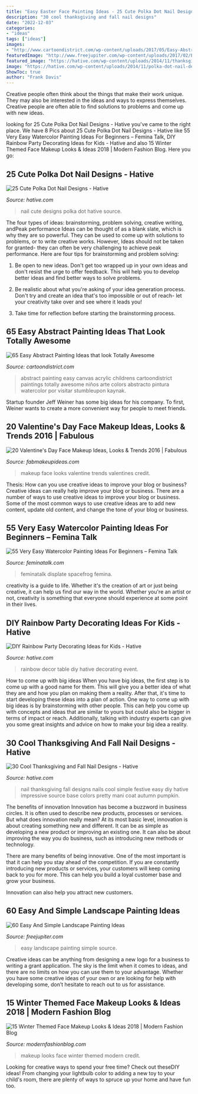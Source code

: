 ```yaml
---
title: "Easy Easter Face Painting Ideas - 25 Cute Polka Dot Nail Designs"
description: "30 cool thanksgiving and fall nail designs"
date: "2022-12-03"
categories:
- "ideas"
tags: ["ideas"]
images:
- "http://www.cartoondistrict.com/wp-content/uploads/2017/05/Easy-Abstract-Painting-Ideas38.jpg"
featuredImage: "http://www.freejupiter.com/wp-content/uploads/2017/02/Easy-And-Simple-Landscape-Painting-Ideas-2.jpg"
featured_image: "https://hative.com/wp-content/uploads/2014/11/thanksgiving-nail-designs/15-thanksgiving-and-fall-nail-designs.jpg"
image: "https://hative.com/wp-content/uploads/2014/11/polka-dot-nail-designs/10-cute-polka-dot-nail-designs.jpg"
ShowToc: true
author: "Frank Davis"
---
```



Creative people often think about the things that make their work unique. They may also be interested in the ideas and ways to express themselves. Creative people are often able to find solutions to problems and come up with new ideas.

	

		
looking for 25 Cute Polka Dot Nail Designs - Hative you've came to the right place. We have 8 Pics about 25 Cute Polka Dot Nail Designs - Hative like 55 Very Easy Watercolor Painting Ideas For Beginners – Femina Talk, DIY Rainbow Party Decorating Ideas for Kids - Hative and also 15 Winter Themed Face Makeup Looks &amp; Ideas 2018 | Modern Fashion Blog. Here you go:
		
    
## 25 Cute Polka Dot Nail Designs - Hative

<img loading=lazy src="https://hative.com/wp-content/uploads/2014/11/polka-dot-nail-designs/10-cute-polka-dot-nail-designs.jpg" onerror="this.onerror=null;this.src='https://tse1.mm.bing.net/th?id=OIP.rUm0_XwE6LuNvn4OnaBMLQHaK3&amp;pid=15.1';" alt="25 Cute Polka Dot Nail Designs - Hative">

_Source: hative.com_

>nail cute designs polka dot hative source. 

	

The four types of ideas: brainstorming, problem solving, creative writing, andPeak performance
Ideas can be thought of as a blank slate, which is why they are so powerful. They can be used to come up with solutions to problems, or to write creative works. However, Ideas should not be taken for granted- they can often be very challenging to achieve peak performance. Here are four tips for brainstorming and problem solving:
1. Be open to new ideas. Don't get too wrapped up in your own ideas and don't resist the urge to offer feedback. This will help you to develop better ideas and find better ways to solve problems.

2. Be realistic about what you're asking of your idea generation process. Don't try and create an idea that's too impossible or out of reach- let your creativity take over and see where it leads you!

3. Take time for reflection before starting the brainstorming process.

    
## 65 Easy Abstract Painting Ideas That Look Totally Awesome

<img loading=lazy src="http://www.cartoondistrict.com/wp-content/uploads/2017/05/Easy-Abstract-Painting-Ideas38.jpg" onerror="this.onerror=null;this.src='https://tse2.mm.bing.net/th?id=OIP.AmDiRGj8hnql4rEJg7ZJ5wHaIl&amp;pid=15.1';" alt="65 Easy Abstract Painting Ideas that look Totally Awesome">

_Source: cartoondistrict.com_

>abstract painting easy canvas acrylic childrens cartoondistrict paintings totally awesome niños arte colors abstracto pintura watercolor por visitar stumbleupon kaynak. 

	

Startup founder Jeff Weiner has some big ideas for his company. To first, Weiner wants to create a more convenient way for people to meet friends.

    
## 20 Valentine&#039;s Day Face Makeup Ideas, Looks &amp; Trends 2016 | Fabulous

<img loading=lazy src="http://fabmakeupideas.com/wp-content/uploads/2016/01/20-Valentines-Day-Face-Makeup-Ideas-Looks-Trends-2016-18.jpg" onerror="this.onerror=null;this.src='https://tse2.mm.bing.net/th?id=OIP.JJHg2Lbt372kbhJQJeu1SAHaKG&amp;pid=15.1';" alt="20 Valentine&#039;s Day Face Makeup Ideas, Looks &amp; Trends 2016 | Fabulous">

_Source: fabmakeupideas.com_

>makeup face looks valentine trends valentines credit. 

	

Thesis: How can you use creative ideas to improve your blog or business?
Creative ideas can really help improve your blog or business. There are a number of ways to use creative ideas to improve your blog or business. Some of the most common ways to use creative ideas are to add new content, update old content, and change the tone of your blog or business.

    
## 55 Very Easy Watercolor Painting Ideas For Beginners – Femina Talk

<img loading=lazy src="https://www.feminatalk.com/wp-content/uploads/2018/08/Very-Easy-Watercolor-Painting-Ideas-for-beginners00014.jpg" onerror="this.onerror=null;this.src='https://tse3.mm.bing.net/th?id=OIP.YGQouffOcLBMAzq4ctaSpwHaKZ&amp;pid=15.1';" alt="55 Very Easy Watercolor Painting Ideas For Beginners – Femina Talk">

_Source: feminatalk.com_

>feminatalk displate spacefrog femina. 

	

creativity is a guide to life. Whether it's the creation of art or just being creative, it can help us find our way in the world. Whether you're an artist or not, creativity is something that everyone should experience at some point in their lives.

    
## DIY Rainbow Party Decorating Ideas For Kids - Hative

<img loading=lazy src="https://hative.com/wp-content/uploads/2014/11/diy-rainbow-party-decorating-ideas/5-rainbow-table-decor.jpg" onerror="this.onerror=null;this.src='https://tse1.mm.bing.net/th?id=OIP.nMuxdESfSZj1uaUReL2v-AHaLI&amp;pid=15.1';" alt="DIY Rainbow Party Decorating Ideas for Kids - Hative">

_Source: hative.com_

>rainbow decor table diy hative decorating event. 

	

How to come up with big ideas
When you have big ideas, the first step is to come up with a good name for them. This will give you a better idea of what they are and how you plan on making them a reality. After that, it's time to start developing these ideas into a plan of action.
One way to come up with big ideas is by brainstorming with other people. This can help you come up with concepts and ideas that are similar to yours but could also be bigger in terms of impact or reach. Additionally, talking with industry experts can give you some great insights and advice on how to make your big idea a reality.

    
## 30 Cool Thanksgiving And Fall Nail Designs - Hative

<img loading=lazy src="https://hative.com/wp-content/uploads/2014/11/thanksgiving-nail-designs/15-thanksgiving-and-fall-nail-designs.jpg" onerror="this.onerror=null;this.src='https://tse2.mm.bing.net/th?id=OIP.bVAgsciHFsigBCtoVky36AHaIF&amp;pid=15.1';" alt="30 Cool Thanksgiving and Fall Nail Designs - Hative">

_Source: hative.com_

>nail thanksgiving fall designs nails cool simple festive easy diy hative impressive source base colors pretty mani coat autumn pumpkin. 

	

The benefits of innovation
Innovation has become a buzzword in business circles. It is often used to describe new products, processes or services. But what does innovation really mean?
At its most basic level, innovation is about creating something new and different. It can be as simple as developing a new product or improving an existing one. It can also be about improving the way you do business, such as introducing new methods or technology.

There are many benefits of being innovative. One of the most important is that it can help you stay ahead of the competition. If you are constantly introducing new products or services, your customers will keep coming back to you for more. This can help you build a loyal customer base and grow your business.

Innovation can also help you attract new customers.

    
## 60 Easy And Simple Landscape Painting Ideas

<img loading=lazy src="http://www.freejupiter.com/wp-content/uploads/2017/02/Easy-And-Simple-Landscape-Painting-Ideas-2.jpg" onerror="this.onerror=null;this.src='https://tse2.mm.bing.net/th?id=OIP.9imhZZ62WLXS68bXapNywgHaLG&amp;pid=15.1';" alt="60 Easy And Simple Landscape Painting Ideas">

_Source: freejupiter.com_

>easy landscape painting simple source. 

	

Creative ideas can be anything from designing a new logo for a business to writing a grant application. The sky is the limit when it comes to ideas, and there are no limits on how you can use them to your advantage. Whether you have some creative ideas of your own or are looking for help with developing some, don’t hesitate to reach out to us for assistance.

    
## 15 Winter Themed Face Makeup Looks &amp; Ideas 2018 | Modern Fashion Blog

<img loading=lazy src="http://modernfashionblog.com/wp-content/uploads/2017/12/15-Winter-Themed-Face-Makeup-Looks-Ideas-2018-12.gif" onerror="this.onerror=null;this.src='https://tse3.mm.bing.net/th?id=OIP.8Q6dWwDhWhgpF8NKPSXX0gHaJL&amp;pid=15.1';" alt="15 Winter Themed Face Makeup Looks &amp; Ideas 2018 | Modern Fashion Blog">

_Source: modernfashionblog.com_

>makeup looks face winter themed modern credit. 

	

Looking for creative ways to spend your free time? Check out theseDIY ideas! From changing your lightbulb color to adding a new toy to your child's room, there are plenty of ways to spruce up your home and have fun too.


